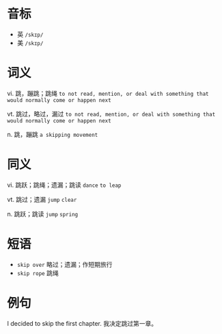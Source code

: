 # 音标

- 英 `/skɪp/`
- 美 `/skɪp/`

# 词义

vi. 跳，蹦跳；跳绳
`to not read, mention, or deal with something that would normally come or happen next`

vt. 跳过，略过，漏过
`to not read, mention, or deal with something that would normally come or happen next`

n. 跳，蹦跳
`a skipping movement`

# 同义

vi. 跳跃；跳绳；遗漏；跳读
`dance` `to leap`

vt. 跳过；遗漏
`jump` `clear`

n. 跳跃；跳读
`jump` `spring`

# 短语

- `skip over` 略过；遗漏；作短期旅行
- `skip rope` 跳绳

# 例句

I decided to skip the first chapter.
我决定跳过第一章。


